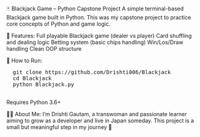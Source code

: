 🃏 Blackjack Game – Python Capstone Project
A simple terminal-based Blackjack game built in Python.
This was my capstone project to practice core concepts of Python and game logic.

🔧 Features:
Full playable Blackjack game (dealer vs player)
Card shuffling and dealing logic
Betting system (basic chips handling)
Win/Los/Draw handling
Clean OOP structure

🚀 How to Run:
<pre>
  git clone https://github.com/Drishti006/Blackjack
  cd Blackjack
  python Blackjack.py
 </pre>
Requires Python 3.6+

🏳️‍🌈 About Me:
I’m Drishti Gautam, a transwoman and passionate learner aiming to grow as a developer and live in Japan someday.
This project is a small but meaningful step in my journey 💫
